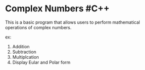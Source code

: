 # Complex Numbers #C++
This is a basic program that allows users to perform mathematical operations 
of complex numbers.

ex:
  1. Addition
  2. Subtraction
  3. Multiplcation
  4. Display Eular and Polar form
